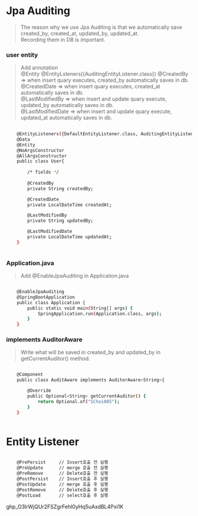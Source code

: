 # Jpa Auditing
> The reason why we use Jpa Auditing is that we automatically save created_by, created_at, updated_by, updated_at. <br/>
Recording them in DB is important.

### user entity 
> Add annotation <br/>
@Entity
@EntityLsteners({AuditingEntityListener.class})
@CreatedBy          => when insert quary executes, created_by automatically saves in db.  <br/>
@CreatedDate        => when insert quary executes, created_at automatically saves in db.  <br/>
@LastModifiedBy     => when insert and update quary execute, updated_by automatically saves in db. <br/>
@LastModifiedDate   => when insert and update quary execute, updated_at automatically saves in db.

```bash
    
    @EntityListeners({DefaultEntityListener.class, AuditingEntityListener.class})
    @Data
    @Entity
    @NoArgsConstructor
    @AllArgsConstructor
    public class User{
        
        /* fields */
        
        @CreatedBy
        private String createdBy;

        @CreatedDate
        private LocalDateTime createdAt;

        @LastModifiedBy
        private String updatedBy;

        @LastModifiedDate
        private LocalDateTime updatedAt;
    }
    
```
### Application.java
> Add @EnableJpaAuditing in Application.java

```bash

    @EnableJpaAuditing
    @SpringBootApplication
    public class Application {
        public static void main(String[] args) {
            SpringApplication.run(Application.class, args);
        }
    }

```

### implements AuditorAware
> Write what will be saved in created_by and updated_by in getCurrentAuditor() method.

```bash

    @Component
    public class AuditAware implements AuditorAware<String>{

        @Override
        public Optional<String> getCurrentAuditor() {
            return Optional.of("SChoi005");
        }
    }
    
```


# Entity Listener

```bash

    @PrePersist     // Insert호출 전 실행
    @PreUpdate      // merge 호출 전 실행
    @PreRemove      // Delete호출 전 실행
    @PostPersist    // Insert호출 후 실행
    @PostUpdate     // merge 호출 후 실행
    @PostRemove     // Delete호출 후 실행
    @PostLoad       // select호출 후 실행

```


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